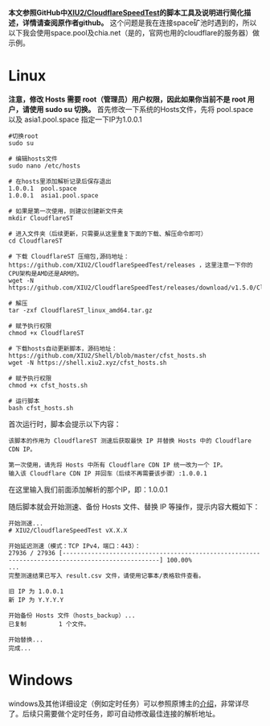 **本文参照GitHub中[XIU2/CloudflareSpeedTest](https://github.com/XIU2/CloudflareSpeedTest)的脚本工具及说明进行简化描述，详情请查阅原作者github。**
这个问题是我在连接space矿池时遇到的，所以以下我会使用space.pool及chia.net（是的，官网也用的cloudflare的服务器）做示例。

# Linux
**注意，修改 Hosts 需要 root（管理员）用户权限，因此如果你当前不是 root 用户，请使用 sudo su 切换。**
首先修改一下系统的Hosts文件，先将 pool.space 以及 asia1.pool.space 指定一下IP为1.0.0.1
```
#切换root
sudo su

# 编辑hosts文件
sudo nano /etc/hosts

# 在hosts里添加解析记录后保存退出
1.0.0.1  pool.space
1.0.0.1  asia1.pool.space

# 如果是第一次使用，则建议创建新文件夹
mkdir CloudflareST

# 进入文件夹（后续更新，只需要从这里重复下面的下载、解压命令即可）
cd CloudflareST

# 下载 CloudflareST 压缩包,源码地址：https://github.com/XIU2/CloudflareSpeedTest/releases ，这里注意一下你的CPU架构是AMD还是ARM的。
wget -N https://github.com/XIU2/CloudflareSpeedTest/releases/download/v1.5.0/CloudflareST_linux_amd64.tar.gz

# 解压
tar -zxf CloudflareST_linux_amd64.tar.gz

# 赋予执行权限
chmod +x CloudflareST

# 下载hosts自动更新脚本，源码地址：https://github.com/XIU2/Shell/blob/master/cfst_hosts.sh
wget -N https://shell.xiu2.xyz/cfst_hosts.sh

# 赋予执行权限
chmod +x cfst_hosts.sh

# 运行脚本
bash cfst_hosts.sh
```

首次运行时，脚本会提示以下内容：
```
该脚本的作用为 CloudflareST 测速后获取最快 IP 并替换 Hosts 中的 Cloudflare CDN IP。

第一次使用，请先将 Hosts 中所有 Cloudflare CDN IP 统一改为一个 IP。
输入该 Cloudflare CDN IP 并回车（后续不再需要该步骤）:1.0.0.1
```
在这里输入我们前面添加解析的那个IP，即：1.0.0.1

随后脚本就会开始测速、备份 Hosts 文件、替换 IP 等操作，提示内容大概如下：

```
开始测速...
# XIU2/CloudflareSpeedTest vX.X.X

开始延迟测速（模式：TCP IPv4，端口：443）：
27936 / 27936 [-------------------------------------------------------------------------------------------------] 100.00%
...
完整测速结果已写入 result.csv 文件，请使用记事本/表格软件查看。

旧 IP 为 1.0.0.1
新 IP 为 Y.Y.Y.Y

开始备份 Hosts 文件（hosts_backup）...
已复制         1 个文件。

开始替换...
完成...
```

# Windows
windows及其他详细设定（例如定时任务）可以参照原博主的[介绍](https://github.com/XIU2/CloudflareSpeedTest/issues/42)，非常详尽了。后续只需要做个定时任务，即可自动修改最佳连接的解析地址。
